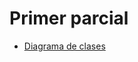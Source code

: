 # Primer parcial

* [Diagrama de clases]([https://docs.google.com/document/d/1ctxGwWrnM0XmPii38KWod9mTzphzNxxPRg9HkpXyNBg/edit?tab=t.0](https://lucid.app/lucidchart/0d4cea00-c136-4f42-952a-93d791bcfa27/edit?viewport_loc=1521%2C-1868%2C2217%2C1087%2C0_0&invitationId=inv_7ce694b2-b203-4ac1-b0bb-a6650b94a93f))

